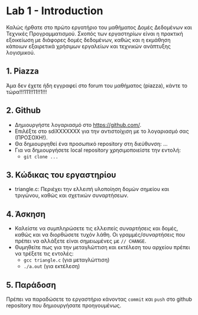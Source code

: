 # Lab 1 - Introduction

Καλώς ήρθατε στο πρώτο εργατήριο του μαθήματος Δομές Δεδομένων και Τεχνικές Προγραμματισμού. Σκοπός των εργαστηρίων είναι η πρακτική εξοικείωση με διάφορες δομές δεδομένων, καθώς και η εκμάθηση κάποιων εξαιρετικά χρήσιμων εργαλείων και τεχνικών ανάπτυξης λογισμικού.

## 1. Piazza
Άμα δεν έχετε ήδη εγγραφεί στο forum του μαθήματος (piazza), κάντε το τώρα!!!111!!11!!1!!!

## 2. Github
- Δημιουργήστε λογαριασμό στο https://github.com/.
- Επιλέξτε στο sdiXXXXXXX για την αντιστοίχιση με το λογαριασμό σας (ΠΡΟΣΟΧΗ!).
- Θα δημιουργηθεί ένα προσωπικό repository στη διεύθυνση: ...
- Για να δημιουργήσετε local repository χρησιμοποιείστε την εντολή:
    - `git clone ...` 

## 3. Κώδικας του εργαστηρίου
- triangle.c: Περιέχει την ελλειπή υλοποίηση δομών σημείου και τριγώνου, καθώς και σχετικών συναρτήσεων.    


## 4. Άσκηση
- Καλείστε να συμπληρώσετε τις ελλειπείς συναρτήσεις και δομές, καθώς και να διορθώσετε τυχόν λάθη. Οι γραμμές/συναρτήσεις που πρέπει να αλλάξετε είναι σημειωμένες με `// CHANGE`.
- Θυμηθείτε πως για την μεταγλώττιση και εκτέλεση του αρχείου πρέπει να τρέξετε τις εντολές:
    - `gcc triangle.c` (για μεταγλώττιση)
    - `./a.out` (για εκτέλεση)

## 5. Παράδοση
Πρέπει να παραδώσετε το εργαστήριο κάνοντας `commit` και `push` στο github repository που δημιουργήσατε προηγουμένως.
